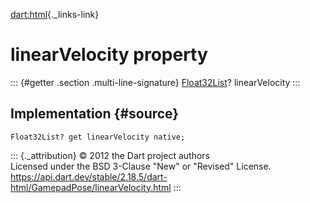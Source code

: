 [dart:html](../../dart-html/dart-html-library){._links-link}

linearVelocity property
=======================

::: {#getter .section .multi-line-signature}
[Float32List](../../dart-typed_data/float32list-class)? linearVelocity
:::

Implementation {#source}
--------------

``` {.language-dart data-language="dart"}
Float32List? get linearVelocity native;
```

::: {._attribution}
© 2012 the Dart project authors\
Licensed under the BSD 3-Clause \"New\" or \"Revised\" License.\
<https://api.dart.dev/stable/2.18.5/dart-html/GamepadPose/linearVelocity.html>
:::
